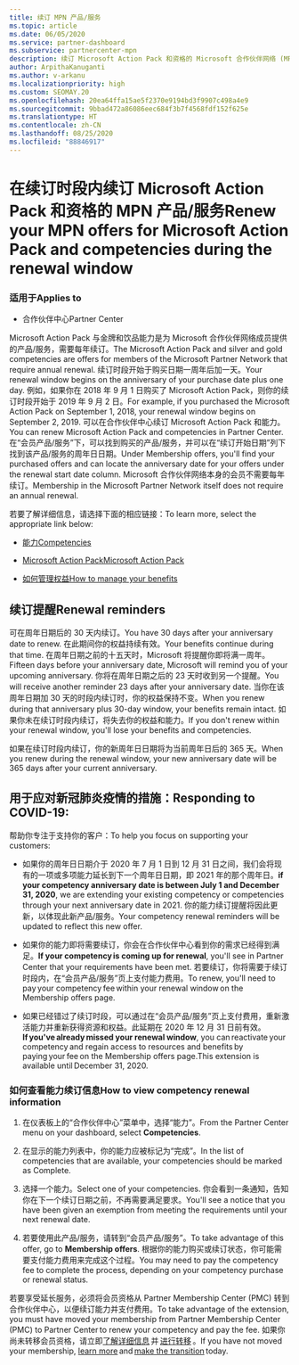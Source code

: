 ```yaml
---
title: 续订 MPN 产品/服务
ms.topic: article
ms.date: 06/05/2020
ms.service: partner-dashboard
ms.subservice: partnercenter-mpn
description: 续订 Microsoft Action Pack 和资格的 Microsoft 合作伙伴网络 (MPN) 产品/服务 - 续订时段开始于购买日期一周年后加一天。
author: ArpithaKanuganti
ms.author: v-arkanu
ms.localizationpriority: high
ms.custom: SEOMAY.20
ms.openlocfilehash: 20ea64ffa15ae5f2370e9194bd3f9907c498a4e9
ms.sourcegitcommit: 9bbad472a86086eec684f3b7f4568fdf152f625e
ms.translationtype: HT
ms.contentlocale: zh-CN
ms.lasthandoff: 08/25/2020
ms.locfileid: "88846917"
---
```

# <a name="renew-your-mpn-offers-for-microsoft-action-pack-and-competencies-during-the-renewal-window"></a><span data-ttu-id="0d552-103">在续订时段内续订 Microsoft Action Pack 和资格的 MPN 产品/服务</span><span class="sxs-lookup"><span data-stu-id="0d552-103">Renew your MPN offers for Microsoft Action Pack and competencies during the renewal window</span></span>

### <a name="applies-to"></a><span data-ttu-id="0d552-104">适用于</span><span class="sxs-lookup"><span data-stu-id="0d552-104">Applies to</span></span>

- <span data-ttu-id="0d552-105">合作伙伴中心</span><span class="sxs-lookup"><span data-stu-id="0d552-105">Partner Center</span></span>

<span data-ttu-id="0d552-106">Microsoft Action Pack 与金牌和饮品能力是为 Microsoft 合作伙伴网络成员提供的产品/服务，需要每年续订。</span><span class="sxs-lookup"><span data-stu-id="0d552-106">The Microsoft Action Pack and silver and gold competencies are offers for members of the Microsoft Partner Network that require annual renewal.</span></span> <span data-ttu-id="0d552-107">续订时段开始于购买日期一周年后加一天。</span><span class="sxs-lookup"><span data-stu-id="0d552-107">Your renewal window begins on the anniversary of your purchase date plus one day.</span></span> <span data-ttu-id="0d552-108">例如，如果你在 2018 年 9 月 1 日购买了 Microsoft Action Pack，则你的续订时段开始于 2019 年 9 月 2 日。</span><span class="sxs-lookup"><span data-stu-id="0d552-108">For example, if you purchased the Microsoft Action Pack on September 1, 2018, your renewal window begins on September 2, 2019.</span></span> <span data-ttu-id="0d552-109">可以在合作伙伴中心续订 Microsoft Action Pack 和能力。</span><span class="sxs-lookup"><span data-stu-id="0d552-109">You can renew Microsoft Action Pack and competencies in Partner Center.</span></span> <span data-ttu-id="0d552-110">在“会员产品/服务”下，可以找到购买的产品/服务，并可以在“续订开始日期”列下找到该产品/服务的周年日日期。</span><span class="sxs-lookup"><span data-stu-id="0d552-110">Under Membership offers, you'll find your purchased offers and can locate the anniversary date for your offers under the renewal start date column.</span></span> <span data-ttu-id="0d552-111">Microsoft 合作伙伴网络本身的会员不需要每年续订。</span><span class="sxs-lookup"><span data-stu-id="0d552-111">Membership in the Microsoft Partner Network itself does not require an annual renewal.</span></span> 

<span data-ttu-id="0d552-112">若要了解详细信息，请选择下面的相应链接：</span><span class="sxs-lookup"><span data-stu-id="0d552-112">To learn more, select the appropriate link below:</span></span> 

- [<span data-ttu-id="0d552-113">能力</span><span class="sxs-lookup"><span data-stu-id="0d552-113">Competencies</span></span>](learn-about-competencies.md)

- [<span data-ttu-id="0d552-114">Microsoft Action Pack</span><span class="sxs-lookup"><span data-stu-id="0d552-114">Microsoft Action Pack</span></span>](mpn-get-action-pack.md)

- [<span data-ttu-id="0d552-115">如何管理权益</span><span class="sxs-lookup"><span data-stu-id="0d552-115">How to manage your benefits</span></span>](manage-your-partner-network-benefits.md)

## <a name="renewal-reminders"></a><span data-ttu-id="0d552-116">续订提醒</span><span class="sxs-lookup"><span data-stu-id="0d552-116">Renewal reminders</span></span> 

<span data-ttu-id="0d552-117">可在周年日期后的 30 天内续订。</span><span class="sxs-lookup"><span data-stu-id="0d552-117">You have 30 days after your anniversary date to renew.</span></span> <span data-ttu-id="0d552-118">在此期间你的权益持续有效。</span><span class="sxs-lookup"><span data-stu-id="0d552-118">Your benefits continue during that time.</span></span> <span data-ttu-id="0d552-119">在周年日期之前的十五天时，Microsoft 将提醒你即将满一周年。</span><span class="sxs-lookup"><span data-stu-id="0d552-119">Fifteen days before your anniversary date, Microsoft will remind you of your upcoming anniversary.</span></span> <span data-ttu-id="0d552-120">你将在周年日期之后的 23 天时收到另一个提醒。</span><span class="sxs-lookup"><span data-stu-id="0d552-120">You will receive another reminder 23 days after your anniversary date.</span></span> <span data-ttu-id="0d552-121">当你在该周年日期加 30 天的时段内续订时，你的权益保持不变。</span><span class="sxs-lookup"><span data-stu-id="0d552-121">When you renew during that anniversary plus 30-day window, your benefits remain intact.</span></span> <span data-ttu-id="0d552-122">如果你未在续订时段内续订，将失去你的权益和能力。</span><span class="sxs-lookup"><span data-stu-id="0d552-122">If you don't renew within your renewal window, you'll lose your benefits and competencies.</span></span>

<span data-ttu-id="0d552-123">如果在续订时段内续订，你的新周年日日期将为当前周年日后的 365 天。</span><span class="sxs-lookup"><span data-stu-id="0d552-123">When you renew during the renewal window, your new anniversary date will be 365 days after your current anniversary.</span></span>

## <a name="responding-to-covid-19"></a><span data-ttu-id="0d552-124">用于应对新冠肺炎疫情的措施：</span><span class="sxs-lookup"><span data-stu-id="0d552-124">Responding to COVID-19:</span></span>

<span data-ttu-id="0d552-125">帮助你专注于支持你的客户：</span><span class="sxs-lookup"><span data-stu-id="0d552-125">To help you focus on supporting your customers:</span></span> 

- <span data-ttu-id="0d552-126">如果你的周年日日期介于 2020 年 7 月 1 日到 12 月 31 日之间，我们会将现有的一项或多项能力延长到下一个周年日日期，即 2021 年的那个周年日。</span><span class="sxs-lookup"><span data-stu-id="0d552-126">**if your competency anniversary date is between July 1 and December 31, 2020**, we are extending your existing competency or competencies through your next anniversary date in 2021.</span></span> <span data-ttu-id="0d552-127">你的能力续订提醒将因此更新，以体现此新产品/服务。</span><span class="sxs-lookup"><span data-stu-id="0d552-127">Your competency renewal reminders will be updated to reflect this new offer.</span></span> 

- <span data-ttu-id="0d552-128">如果你的能力即将需要续订，你会在合作伙伴中心看到你的需求已经得到满足。</span><span class="sxs-lookup"><span data-stu-id="0d552-128">**If your competency is coming up for renewal**, you'll see in Partner Center that your requirements have been met.</span></span> <span data-ttu-id="0d552-129">若要续订，你将需要于续订时段内，在“会员产品/服务”页上支付能力费用。</span><span class="sxs-lookup"><span data-stu-id="0d552-129">To renew, you'll need to pay your competency fee within your renewal window on the Membership offers page.</span></span> 

- <span data-ttu-id="0d552-130">如果已经错过了续订时段，可以通过在“会员产品/服务”页上支付费用，重新激活能力并重新获得资源和权益。此延期在 2020 年 12 月 31 日前有效。</span><span class="sxs-lookup"><span data-stu-id="0d552-130">**If you've already missed your renewal window**, you can reactivate your competency and regain access to resources and benefits by paying your fee on the Membership offers page.This extension is available until December 31, 2020.</span></span>

### <a name="how-to-view-competency-renewal-information"></a><span data-ttu-id="0d552-131">如何查看能力续订信息</span><span class="sxs-lookup"><span data-stu-id="0d552-131">How to view competency renewal information</span></span>

1. <span data-ttu-id="0d552-132">在仪表板上的“合作伙伴中心”菜单中，选择“能力”。</span><span class="sxs-lookup"><span data-stu-id="0d552-132">From the Partner Center menu on your dashboard, select **Competencies**.</span></span>  

2. <span data-ttu-id="0d552-133">在显示的能力列表中，你的能力应被标记为“完成”。</span><span class="sxs-lookup"><span data-stu-id="0d552-133">In the list of competencies that are available, your competencies should be marked as Complete.</span></span>  

3. <span data-ttu-id="0d552-134">选择一个能力。</span><span class="sxs-lookup"><span data-stu-id="0d552-134">Select one of your competencies.</span></span> <span data-ttu-id="0d552-135">你会看到一条通知，告知你在下一个续订日期之前，不再需要满足要求。</span><span class="sxs-lookup"><span data-stu-id="0d552-135">You'll see a notice that you have been given an exemption from meeting the requirements until your next renewal date.</span></span>

4. <span data-ttu-id="0d552-136">若要使用此产品/服务，请转到“会员产品/服务”。</span><span class="sxs-lookup"><span data-stu-id="0d552-136">To take advantage of this offer, go to **Membership offers**.</span></span> <span data-ttu-id="0d552-137">根据你的能力购买或续订状态，你可能需要支付能力费用来完成这个过程。</span><span class="sxs-lookup"><span data-stu-id="0d552-137">You may need to pay the competency fee to complete the process, depending on your competency purchase or renewal status.</span></span> 

<span data-ttu-id="0d552-138">若要享受延长服务，必须将会员资格从 Partner Membership Center (PMC) 转到合作伙伴中心，以便续订能力并支付费用。</span><span class="sxs-lookup"><span data-stu-id="0d552-138">To take advantage of the extension, you must have moved your membership from Partner Membership Center (PMC) to Partner Center to renew your competency and pay the fee.</span></span> <span data-ttu-id="0d552-139">如果你尚未转移会员资格，请立即[了解详细信息](prepare-pmc-pc-migration.md) 并 [进行转移](https://partners.microsoft.com/partnerprogram/Welcome.aspx) 。</span><span class="sxs-lookup"><span data-stu-id="0d552-139">If you have not moved your membership, [learn more](prepare-pmc-pc-migration.md) and [make the transition](https://partners.microsoft.com/partnerprogram/Welcome.aspx) today.</span></span>  

